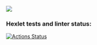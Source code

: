 <a href="https://codeclimate.com/github/codeclimate/codeclimate/maintainability"><img src="https://api.codeclimate.com/v1/badges/a99a88d28ad37a79dbf6/maintainability" /></a>

### Hexlet tests and linter status:
[![Actions Status](https://github.com/egor187/python-project-lvl1/workflows/hexlet-check/badge.svg)](https://github.com/egor187/python-project-lvl1/actions)
